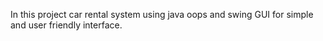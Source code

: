 In this project car rental system using java oops and swing GUI for simple and  user friendly interface.
